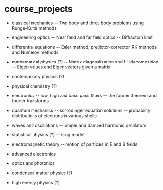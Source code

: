 # course_projects

* classical mechanics
-- Two body and three body problems using Runge-Kutta methods

* engineering optics
-- Near field and far field optics
-- Diffraction limit
* differential equations
-- Euler method, predictor-corrector, RK methods and Numerov methods
* mathematical physics (?)
-- Matrix diagonalization and LU decompsition
-- Eigen values and Eigen vectors given a matrix
* contemporary physics (?)
* physical chemistry (?)

* electronics
-- low, high and bass pass filters
-- the fourier theorem and fourier transforms
* quantum mechanics
-- schrodinger equation solutions
-- probability distributions of electrons in various shells
* waves and oscillations
-- simple and damped harmonic oscillators
* statistical physics (?)
-- ising model
* electromagnetic theory
-- motion of particles in E and B fields

* advanced electronics
* optics and photonics
* condensed matter physics (?)
* high energy physics (?)
